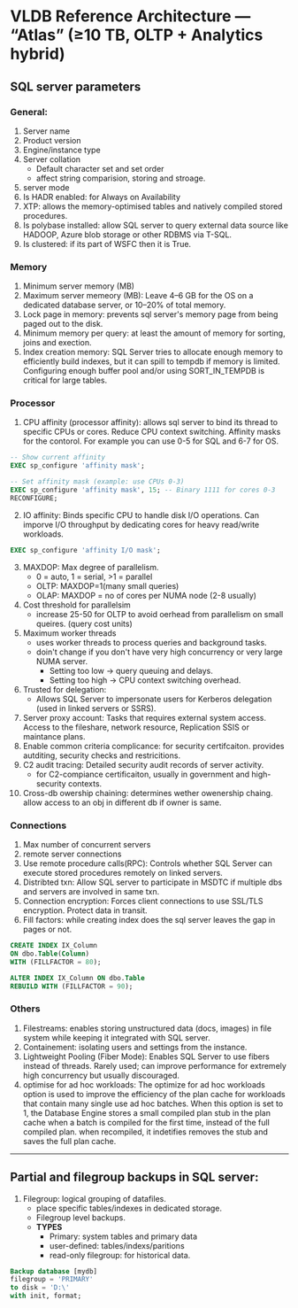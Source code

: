 # VLDB Reference Architecture — “Atlas” (≥10 TB, OLTP + Analytics hybrid)
## SQL server parameters
### General: 
1. Server name
2. Product version
3. Engine/instance type
4. Server collation
    * Default character set and set order
    * affect string comparision, storing and stroage.
5. server mode
6. Is HADR enabled: for Always on Availability
7. XTP: allows the memory-optimised tables and natively compiled stored procedures. 
8. Is polybase installed: allow SQL server to query external data source like HADOOP, Azure blob storage or other RDBMS via T-SQL.
9. Is clustered: if its part of WSFC then it is True. 
### Memory
1. Minimum server memory (MB)
2. Maximum server memeory (MB): Leave 4–6 GB for the OS on a dedicated database server, or 10–20% of total memory.
3. Lock page in memory: prevents sql server's memory page from being paged out to the disk.
4. Minimum memory per query: at least the amount of memory for sorting, joins and exection. 
5. Index creation memory: SQL Server tries to allocate enough memory to efficiently build indexes, but it can spill to tempdb if memory is limited. Configuring enough buffer pool and/or using SORT_IN_TEMPDB is critical for large tables.
### Processor
1. CPU affinity (processor affinity): allows sql server to bind its thread to specific CPUs or cores. Reduce CPU context switching. Affinity masks for the contorol. For example you can use 0-5 for SQL and 6-7 for OS.
```sql
-- Show current affinity
EXEC sp_configure 'affinity mask';

-- Set affinity mask (example: use CPUs 0-3)
EXEC sp_configure 'affinity mask', 15; -- Binary 1111 for cores 0-3
RECONFIGURE;

```
2. IO affinity: Binds specific CPU to handle disk I/O operations.  Can imporve I/O throughput by dedicating cores for heavy read/write workloads. 
```sql
EXEC sp_configure 'affinity I/O mask';
```
3. MAXDOP: Max degree of parallelism. 
    * 0 = auto, 1 = serial, >1 = parallel
    * OLTP: MAXDOP=1(many small queries)
    * OLAP: MAXDOP = no of cores per NUMA node (2-8 usually)
4. Cost threshold for parallelsim
    * increase 25-50 for OLTP to avoid oerhead from parallelism on small queires. (query cost units)
5. Maximum worker threads
    * uses worker threads to process queries and background tasks. 
    * doin't change if you don't have very high concurrency or very large NUMA server. 
        * Setting too low → query queuing and delays.
        * Setting too high → CPU context switching overhead.
6. Trusted for delegation:
    * Allows SQL Server to impersonate users for Kerberos delegation (used in linked servers or SSRS).
7. Server proxy account: Tasks that requires external system access. Access to the fileshare, network resource, Replication SSIS or maintance plans. 
8. Enable common criteria complicance: for security certifcaiton. provides autditing, security checks and restricitions. 
9. C2 audit tracing: Detailed security audit records of server activity.
    * for C2-compiance certificaiton, usually in government and high-security contexts.
10. Cross-db owership chaining: determines wether owenership chaing. allow access to an obj in different db if owner is same. 
### Connections
1. Max number of concurrent servers
2. remote server connections
3. Use remote procedure calls(RPC): Controls whether SQL Server can execute stored procedures remotely on linked servers.
4. Distribted txn: Allow SQL server to participate in MSDTC if multiple dbs and servers are involved in same txn. 
5. Connection encryption: Forces client connections to use SSL/TLS encryption. Protect data in transit.
6. Fill factors: while creating index does the sql server leaves the gap in pages or not. 
```sql
CREATE INDEX IX_Column
ON dbo.Table(Column)
WITH (FILLFACTOR = 80);

ALTER INDEX IX_Column ON dbo.Table
REBUILD WITH (FILLFACTOR = 90);
```
### Others
1. Filestreams: enables storing unstructured data (docs, images) in file system while keeping it integrated with SQL server. 
2. Containement: isolating users and settings from the instance. 
3. Lightweight Pooling (Fiber Mode): Enables SQL Server to use fibers instead of threads. Rarely used; can improve performance for extremely high concurrency but usually discouraged.
4. optimise for ad hoc workloads: The optimize for ad hoc workloads option is used to improve the efficiency of the plan cache for workloads that contain many single use ad hoc batches. When this option is set to 1, the Database Engine stores a small compiled plan stub in the plan cache when a batch is compiled for the first time, instead of the full compiled plan. when recompiled, it indetifies removes the stub and saves the full plan cache. 

---
## Partial and filegroup backups in SQL server:
1. Filegroup: logical grouping of datafiles. 
    * place specific tables/indexes in dedicated storage.
    * Filegroup level backups. 
    * **TYPES**
        * Primary:  system tables and primary data
        * user-defined: tables/indexs/paritions
        * read-only filegroup: for historical data.
```SQL
Backup database [mydb]
filegroup = 'PRIMARY'
to disk = 'D:\'
with init, format;
```